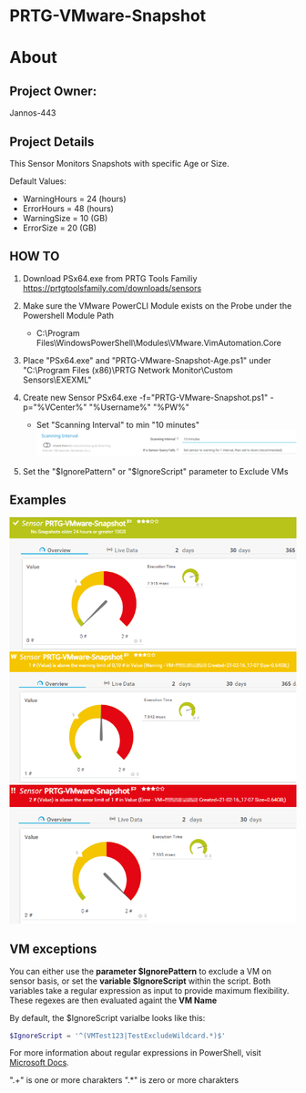 # PRTG-VMware-Snapshot
# About

## Project Owner:

Jannos-443

## Project Details

This Sensor Monitors Snapshots with specific Age or Size.

Default Values:
- WarningHours = 24 (hours)
- ErrorHours = 48 (hours)
- WarningSize = 10 (GB)
- ErrorSize = 20 (GB)

## HOW TO

1. Download PSx64.exe from PRTG Tools Familiy https://prtgtoolsfamily.com/downloads/sensors

2. Make sure the VMware PowerCLI Module exists on the Probe under the Powershell Module Path
   - C:\Program Files\WindowsPowerShell\Modules\VMware.VimAutomation.Core

3. Place "PSx64.exe" and "PRTG-VMware-Snapshot-Age.ps1" under "C:\Program Files (x86)\PRTG Network Monitor\Custom Sensors\EXEXML"

4. Create new Sensor PSx64.exe -f="PRTG-VMware-Snapshot.ps1" -p="%VCenter%" "%Username%" "%PW%"
   - Set "Scanning Interval" to min "10 minutes"
![PRTG-VMware-Snapshot](media/Sensor-Scan-Intervall.png)


5. Set the "$IgnorePattern" or "$IgnoreScript" parameter to Exclude VMs



## Examples
![PRTG-VMware-Snapshot](media/Limits-OK.png)
![PRTG-VMware-Snapshot](media/Limits-Warning.png)
![PRTG-VMware-Snapshot](media/Limits-Error.png)

VM exceptions
------------------
You can either use the **parameter $IgnorePattern** to exclude a VM on sensor basis, or set the **variable $IgnoreScript** within the script. Both variables take a regular expression as input to provide maximum flexibility. These regexes are then evaluated againt the **VM Name**

By default, the $IgnoreScript varialbe looks like this:

```powershell
$IgnoreScript = '^(VMTest123|TestExcludeWildcard.*)$'
```

For more information about regular expressions in PowerShell, visit [Microsoft Docs](https://docs.microsoft.com/en-us/powershell/module/microsoft.powershell.core/about/about_regular_expressions).

".+" is one or more charakters
".*" is zero or more charakters
